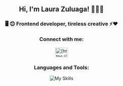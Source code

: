 <h2 align="center"> Hi, I'm Laura Zuluaga! 👋👩‍💻 </h2>
<h3 align="center">🖥 😊 Frontend developer, tireless creative ⚡❤️</h3>

<h3 align="center">Connect with me:</h3>
<section align="center">
<a href="https://www.linkedin.com/in/laura-vanessa-zuluaga-arango-69b942191" target="blank"><img align="center" src="https://raw.githubusercontent.com/rahuldkjain/github-profile-readme-generator/master/src/images/icons/Social/linked-in-alt.svg" alt="[https://www.linkedin.com/in/judare/](https://www.linkedin.com/in/laura-vanessa-zuluaga-arango-69b942191)" height="30" width="40" /></a>
</section> 

<h3 align="center">Languages and Tools:</h3>
<section align="center">
  
![My Skills](https://skillicons.dev/icons?i=js,vue,pinia,tailwindcss,react,sass,astro,vite,aws,figma)
</section>
